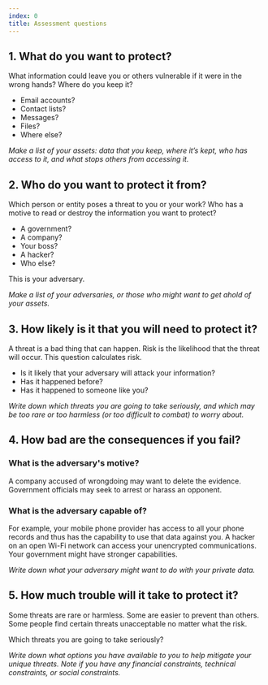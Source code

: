 ```yaml
---
index: 0
title: Assessment questions
---
```

## 1. What do you want to protect?

What information could leave you or others vulnerable if it were in the wrong hands? Where do you keep it? 

* Email accounts?
* Contact lists? 
* Messages? 
* Files? 
* Where else?

*Make a list of your assets: data that you keep, where it’s kept, who has access to it, and what stops others from accessing it.* 

## 2. Who do you want to protect it from?

Which person or entity poses a threat to you or your work? Who has a motive to read or destroy the information you want to protect?

* A government?
* A company?  
* Your boss?
* A hacker?
* Who else? 

This is your adversary.  

*Make a list of your adversaries, or those who might want to get ahold of your assets.* 

## 3. How likely is it that you will need to protect it?

A threat is a bad thing that can happen. Risk is the likelihood that the threat will occur. This question calculates risk. 

* Is it likely that your adversary will attack your information?
* Has it happened before?
* Has it happened to someone like you? 

*Write down which threats you are going to take seriously, and which may be too rare or too harmless (or too difficult to combat) to worry about.*

## 4. How bad are the consequences if you fail?

### What is the adversary's motive?  

A company accused of wrongdoing may want to delete the evidence. Government officials may seek to arrest or harass an opponent.

### What is the adversary capable of?  

For example, your mobile phone provider has access to all your phone records and thus has the capability to use that data against you. A hacker on an open Wi-Fi network can access your unencrypted communications. Your government might have stronger capabilities. 

*Write down what your adversary might want to do with your private data.*

## 5. How much trouble will it take to protect it?

Some threats are rare or harmless. Some are easier to prevent than others. Some people find certain threats unacceptable no matter what the risk. 

Which threats you are going to take seriously?

*Write down what options you have available to you to help mitigate your unique threats. Note if you have any financial constraints, technical constraints, or social constraints.*
